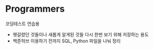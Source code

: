 # Programmers
코딩테스트 연습용
- 헷갈렸던 것들이나 새롭게 알게된 것들 다시 한번 보기 위해 저장하는 용도
- 백준허브 이용하기 전까지 SQL, Python 파일을 나눠 정리
